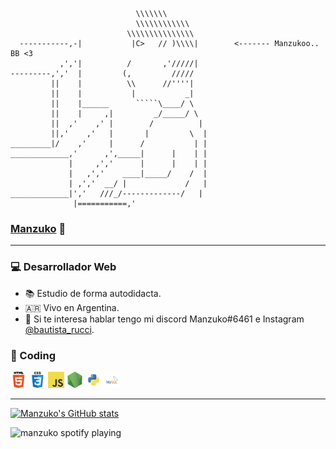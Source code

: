 ``` 
                            \\\\\\\
                            \\\\\\\\\\\\
                          \\\\\\\\\\\\\\\
  -----------,-|           |C>   // )\\\\|        <------- Manzukoo.. BB <3
           ,','|          /       ,'/////|
---------,','  |         (,         /////
         ||    |          \\      //''''|
         ||    |           |           _|
         ||    |______      `````\____/ \
         ||    |     ,|         _/_____/ \
         ||  ,'    ,' |        /          |
         ||,'    ,'   |       |         \  |
_________|/    ,'     |      /           | |
_____________,'      ,',_____|      |    | |
             |     ,','      |      |    | |
             |   ,','    ____|_____/    /  |
             | ,','  __/ |             /   |
_____________|','   ///_/-------------/   |
              |===========,'
```
### [Manzuko][website] 👋

--- 
### 💻 Desarrollador Web

- 📚 Estudio de forma autodidacta.
- 🇦🇷 Vivo en Argentina.
- 💬 Si te interesa hablar tengo mi discord Manzuko#6461 e Instagram [@bautista_rucci][ig].

### 🚀 Coding

<img alt="HTML" width="26" src="https://raw.githubusercontent.com/github/explore/80688e429a7d4ef2fca1e82350fe8e3517d3494d/topics/html/html.png"/>

<img alt="CSS" width="26" src="https://raw.githubusercontent.com/github/explore/80688e429a7d4ef2fca1e82350fe8e3517d3494d/topics/css/css.png"/>

<img alt="JavaScript" width="26" src="https://raw.githubusercontent.com/github/explore/80688e429a7d4ef2fca1e82350fe8e3517d3494d/topics/javascript/javascript.png"/>

<img alt="NodeJs" width="26" src="https://raw.githubusercontent.com/github/explore/80688e429a7d4ef2fca1e82350fe8e3517d3494d/topics/nodejs/nodejs.png"/>

<img alt="Python" width="26" src="https://raw.githubusercontent.com/github/explore/80688e429a7d4ef2fca1e82350fe8e3517d3494d/topics/python/python.png"/>

<img alt="MySQL" width="26" src="https://raw.githubusercontent.com/github/explore/80688e429a7d4ef2fca1e82350fe8e3517d3494d/topics/mysql/mysql.png">

---

[![Manzuko's GitHub stats](https://github-readme-stats.vercel.app/api?username=Manzukoo)](https://github.com/anuraghazra/github-readme-stats)

<img src="https://spotify-now-playing-manzukoo.vercel.app" alt="manzuko spotify playing" width="350">

<!-- LINKS -->
[website]: ...
[ig]: https://www.instagram.com/bautista_rucci